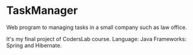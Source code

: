 # TaskManager

Web program to managing tasks in a small company such as law office.

It's my final project of CodersLab course.
Language: Java
Frameworks: Spring and Hibernate.
